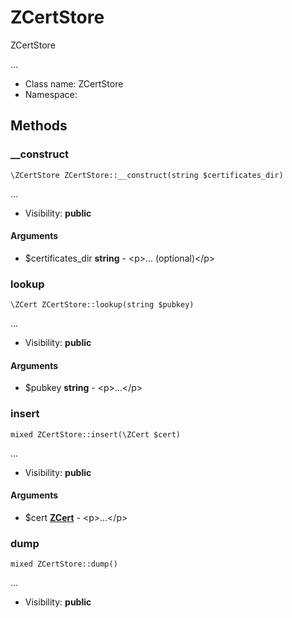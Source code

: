 ZCertStore
===============

ZCertStore

...


* Class name: ZCertStore
* Namespace: 







Methods
-------


### __construct

    \ZCertStore ZCertStore::__construct(string $certificates_dir)



...

* Visibility: **public**


#### Arguments
* $certificates_dir **string** - &lt;p&gt;... (optional)&lt;/p&gt;



### lookup

    \ZCert ZCertStore::lookup(string $pubkey)



...

* Visibility: **public**


#### Arguments
* $pubkey **string** - &lt;p&gt;...&lt;/p&gt;



### insert

    mixed ZCertStore::insert(\ZCert $cert)



...

* Visibility: **public**


#### Arguments
* $cert **[ZCert](ZCert.md)** - &lt;p&gt;...&lt;/p&gt;



### dump

    mixed ZCertStore::dump()



...

* Visibility: **public**



